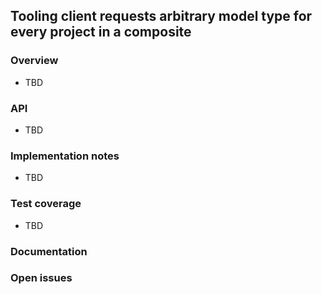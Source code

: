 ## Tooling client requests arbitrary model type for every project in a composite

### Overview

- TBD

### API

- TBD

### Implementation notes

- TBD

### Test coverage

- TBD

### Documentation

### Open issues
